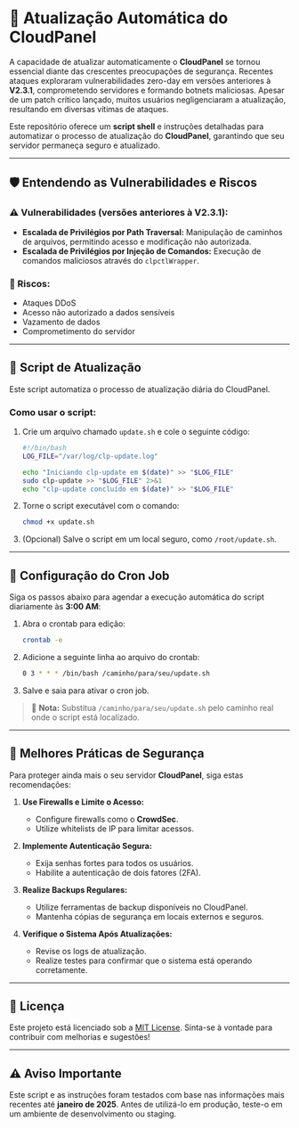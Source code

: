 # 🚀 Atualização Automática do CloudPanel

A capacidade de atualizar automaticamente o **CloudPanel** se tornou essencial diante das crescentes preocupações de segurança. Recentes ataques exploraram vulnerabilidades zero-day em versões anteriores à **V2.3.1**, comprometendo servidores e formando botnets maliciosas. Apesar de um patch crítico lançado, muitos usuários negligenciaram a atualização, resultando em diversas vítimas de ataques.

Este repositório oferece um **script shell** e instruções detalhadas para automatizar o processo de atualização do **CloudPanel**, garantindo que seu servidor permaneça seguro e atualizado.

---

## 🛡️ **Entendendo as Vulnerabilidades e Riscos**

### ⚠️ Vulnerabilidades (versões anteriores à V2.3.1):
- **Escalada de Privilégios por Path Traversal:** Manipulação de caminhos de arquivos, permitindo acesso e modificação não autorizada.
- **Escalada de Privilégios por Injeção de Comandos:** Execução de comandos maliciosos através do `clpctlWrapper`.

### 🔴 Riscos:
- Ataques DDoS
- Acesso não autorizado a dados sensíveis
- Vazamento de dados
- Comprometimento do servidor

---

## 📜 **Script de Atualização**

Este script automatiza o processo de atualização diária do CloudPanel. 

### Como usar o script:

1. Crie um arquivo chamado `update.sh` e cole o seguinte código:

    ```bash
    #!/bin/bash
    LOG_FILE="/var/log/clp-update.log"

    echo "Iniciando clp-update em $(date)" >> "$LOG_FILE"
    sudo clp-update >> "$LOG_FILE" 2>&1
    echo "clp-update concluído em $(date)" >> "$LOG_FILE"
    ```

2. Torne o script executável com o comando:

    ```bash
    chmod +x update.sh
    ```

3. (Opcional) Salve o script em um local seguro, como `/root/update.sh`.

---

## 🔄 **Configuração do Cron Job**

Siga os passos abaixo para agendar a execução automática do script diariamente às **3:00 AM**:

1. Abra o crontab para edição:
    ```bash
    crontab -e
    ```

2. Adicione a seguinte linha ao arquivo do crontab:
    ```bash
    0 3 * * * /bin/bash /caminho/para/seu/update.sh
    ```

3. Salve e saia para ativar o cron job.

> 🔧 **Nota:** Substitua `/caminho/para/seu/update.sh` pelo caminho real onde o script está localizado.

---

## 🔐 **Melhores Práticas de Segurança**

Para proteger ainda mais o seu servidor **CloudPanel**, siga estas recomendações:

1. **Use Firewalls e Limite o Acesso:** 
    - Configure firewalls como o **CrowdSec**.
    - Utilize whitelists de IP para limitar acessos.
  
2. **Implemente Autenticação Segura:**
    - Exija senhas fortes para todos os usuários.
    - Habilite a autenticação de dois fatores (2FA).

3. **Realize Backups Regulares:**
    - Utilize ferramentas de backup disponíveis no CloudPanel.
    - Mantenha cópias de segurança em locais externos e seguros.

4. **Verifique o Sistema Após Atualizações:**
    - Revise os logs de atualização.
    - Realize testes para confirmar que o sistema está operando corretamente.

---

## 📂 **Licença**

Este projeto está licenciado sob a [MIT License](LICENSE). Sinta-se à vontade para contribuir com melhorias e sugestões!

---

## ⚠️ **Aviso Importante**

Este script e as instruções foram testados com base nas informações mais recentes até **janeiro de 2025**. Antes de utilizá-lo em produção, teste-o em um ambiente de desenvolvimento ou staging. 

